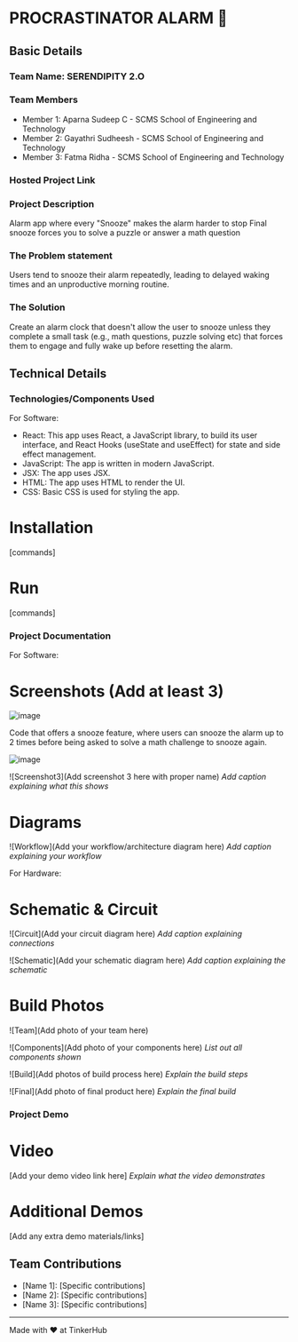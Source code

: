   # PROCRASTINATOR ALARM 🎯


## Basic Details
### Team Name: SERENDIPITY 2.O


### Team Members
- Member 1: Aparna Sudeep C - SCMS School of Engineering and Technology
- Member 2: Gayathri Sudheesh - SCMS School of Engineering and Technology
- Member 3: Fatma Ridha - SCMS School of Engineering and Technology

### Hosted Project Link


### Project Description
Alarm app where every "Snooze" makes the alarm harder to stop
Final snooze forces you to solve a puzzle or answer a math question

### The Problem statement
Users tend to snooze their alarm repeatedly, leading to delayed waking times and an unproductive morning routine.

### The Solution
Create an alarm clock that doesn't allow the user to snooze unless they complete a small task (e.g., math questions, puzzle solving etc) that forces them to engage and fully wake up before resetting the alarm.

## Technical Details
### Technologies/Components Used
For Software:
- React: This app uses React, a JavaScript library, to build its user interface, and React Hooks (useState and useEffect) for state and side effect management.
- JavaScript: The app is written in modern JavaScript.
- JSX: The app uses JSX.
- HTML: The app uses HTML to render the UI.
- CSS: Basic CSS is used for styling the app.
  
# Installation
[commands]

# Run
[commands]

### Project Documentation
For Software:

# Screenshots (Add at least 3)

![image](https://github.com/user-attachments/assets/23590b98-fcf2-4c91-924e-253bd87b050d)

Code that offers a snooze feature, where users can snooze the alarm up to 2 times before being asked to solve a math challenge to snooze again.

![image](https://github.com/user-attachments/assets/609902be-1875-4733-beef-b7926e146a6f)



![Screenshot3](Add screenshot 3 here with proper name)
*Add caption explaining what this shows*

# Diagrams
![Workflow](Add your workflow/architecture diagram here)
*Add caption explaining your workflow*

For Hardware:

# Schematic & Circuit
![Circuit](Add your circuit diagram here)
*Add caption explaining connections*

![Schematic](Add your schematic diagram here)
*Add caption explaining the schematic*

# Build Photos
![Team](Add photo of your team here)


![Components](Add photo of your components here)
*List out all components shown*

![Build](Add photos of build process here)
*Explain the build steps*

![Final](Add photo of final product here)
*Explain the final build*

### Project Demo
# Video
[Add your demo video link here]
*Explain what the video demonstrates*

# Additional Demos
[Add any extra demo materials/links]

## Team Contributions
- [Name 1]: [Specific contributions]
- [Name 2]: [Specific contributions]
- [Name 3]: [Specific contributions]

---
Made with ❤️ at TinkerHub
